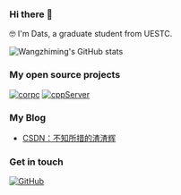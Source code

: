  ### Hi there 👋
 
 🤓 I'm Dats, a graduate student from UESTC.
 
 ![Wangzhiming's GitHub stats](https://github-readme-stats.vercel.app/api?username=GoblinsWang&show_icons=true&theme=tokyonight)

### My open source projects
   [![corpc](https://github-readme-stats.vercel.app/api/pin?username=GoblinsWang&repo=corpc&theme=radical)]((https://github.com/GoblinsWang/corpc.git))
   [![cppServer](https://github-readme-stats.vercel.app/api/pin?username=GoblinsWang&repo=cppServer&theme=radical)](https://github.com/GoblinsWang/cppServer.git)
### My Blog
- [CSDN：不知所措的渣渣辉](https://blog.csdn.net/qq_41950508)

### Get in touch
[![GitHub](https://img.shields.io/badge/GitHub-grey?logo=github)](https://github.com/GoblinsWang)

